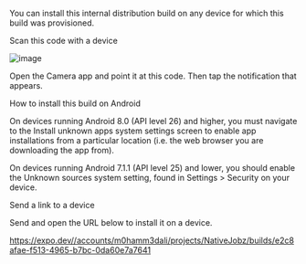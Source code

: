 You can install this internal distribution build on any device for which this build was provisioned.

Scan this code with a device

![image](https://github.com/MohammedAliBaaqail/NativeJobz/assets/81483016/a4ce3fe4-8e13-4d60-88e7-2582b31df795)



Open the Camera app and point it at this code. Then tap the notification that appears.

How to install this build on Android

On devices running Android 8.0 (API level 26) and higher, you must navigate to the Install unknown apps system settings screen to enable app installations from a particular location (i.e. the web browser you are downloading the app from).

On devices running Android 7.1.1 (API level 25) and lower, you should enable the Unknown sources system setting, found in Settings > Security on your device.

Send a link to a device

Send and open the URL below to install it on a device.

https://expo.dev//accounts/m0hamm3dali/projects/NativeJobz/builds/e2c8afae-f513-4965-b7bc-0da60e7a7641
